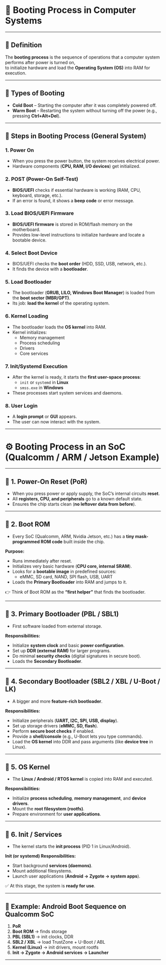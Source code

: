 # 🔌 Booting Process in Computer Systems

---

## 🔹 Definition
The **booting process** is the sequence of operations that a computer system performs after power is turned on,  
to initialize hardware and load the **Operating System (OS)** into RAM for execution.

---

## 🔹 Types of Booting
- **Cold Boot** – Starting the computer after it was completely powered off.  
- **Warm Boot** – Restarting the system without turning off the power (e.g., pressing **Ctrl+Alt+Del**).

---

## 🔹 Steps in Booting Process (General System)

### 1. Power On
- When you press the power button, the system receives electrical power.  
- Hardware components (**CPU, RAM, I/O devices**) get initialized.  

### 2. POST (Power-On Self-Test)
- **BIOS/UEFI** checks if essential hardware is working (RAM, CPU, keyboard, storage, etc.).  
- If an error is found, it shows a **beep code** or error message.  

### 3. Load BIOS/UEFI Firmware
- **BIOS/UEFI firmware** is stored in ROM/flash memory on the motherboard.  
- Provides low-level instructions to initialize hardware and locate a bootable device.  

### 4. Select Boot Device
- BIOS/UEFI checks the **boot order** (HDD, SSD, USB, network, etc.).  
- It finds the device with a **bootloader**.  

### 5. Load Bootloader
- The bootloader (**GRUB, LILO, Windows Boot Manager**) is loaded from the **boot sector (MBR/GPT)**.  
- Its job: **load the kernel** of the operating system.  

### 6. Kernel Loading
- The bootloader loads the **OS kernel** into RAM.  
- Kernel initializes:  
  - Memory management  
  - Process scheduling  
  - Drivers  
  - Core services  

### 7. Init/Systemd Execution
- After the kernel is ready, it starts the **first user-space process**:  
  - `init` or `systemd` in **Linux**  
  - `smss.exe` in **Windows**  
- These processes start system services and daemons.  

### 8. User Login
- A **login prompt** or **GUI** appears.  
- The user can now interact with the system.  

---

# ⚙️ Booting Process in an SoC (Qualcomm / ARM / Jetson Example)

---

## 🔹 1. Power-On Reset (PoR)
- When you press power or apply supply, the SoC’s internal circuits **reset**.  
- All **registers, CPU, and peripherals** go to a known default state.  
- Ensures the chip starts clean (**no leftover data from before**).  

---

## 🔹 2. Boot ROM
- Every SoC (Qualcomm, ARM, Nvidia Jetson, etc.) has a **tiny mask-programmed ROM code** built inside the chip.  

**Purpose:**
- Runs immediately after reset.  
- Initializes very basic hardware (**CPU core, internal SRAM**).  
- Looks for a **bootable image** in predefined sources:  
  - eMMC, SD card, NAND, SPI flash, USB, UART  
- Loads the **Primary Bootloader** into RAM and jumps to it.  

👉 Think of Boot ROM as the **“first helper”** that finds the bootloader.  

---

## 🔹 3. Primary Bootloader (PBL / SBL1)
- First software loaded from external storage.  

**Responsibilities:**
- Initialize **system clock** and basic **power configuration**.  
- Set up **DDR (external RAM)** for larger programs.  
- Do minimal **security checks** (digital signatures in secure boot).  
- Loads the **Secondary Bootloader**.  

---

## 🔹 4. Secondary Bootloader (SBL2 / XBL / U-Boot / LK)
- A bigger and more **feature-rich bootloader**.  

**Responsibilities:**
- Initialize peripherals (**UART, I2C, SPI, USB, display**).  
- Set up storage drivers (**eMMC, SD, flash**).  
- Perform **secure boot checks** if enabled.  
- Provide a **shell/console** (e.g., U-Boot lets you type commands).  
- Load the **OS kernel** into DDR and pass arguments (like **device tree** in Linux).  

---

## 🔹 5. OS Kernel
- The **Linux / Android / RTOS kernel** is copied into RAM and executed.  

**Responsibilities:**
- Initialize **process scheduling**, **memory management**, and **device drivers**.  
- Mount the **root filesystem (rootfs)**.  
- Prepare environment for **user applications**.  

---

## 🔹 6. Init / Services
- The kernel starts the **init process** (PID 1 in Linux/Android).  

**Init (or systemd) Responsibilities:**
- Start background **services (daemons)**.  
- Mount additional filesystems.  
- Launch user applications (**Android → Zygote → system apps**).  

✅ At this stage, the system is **ready for use**.  

---

## 📌 Example: Android Boot Sequence on Qualcomm SoC
1. **PoR**  
2. **Boot ROM** → finds storage  
3. **PBL (SBL1)** → init clocks, DDR  
4. **SBL2 / XBL** → load TrustZone + U-Boot / ABL  
5. **Kernel (Linux)** → init drivers, mount rootfs  
6. **Init → Zygote → Android services → Launcher**  

---
